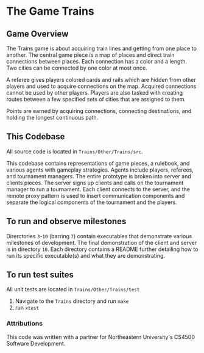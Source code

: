 # The Game Trains

## Game Overview
The Trains game is about acquiring train lines and getting from one place to another.
The central game piece is a map of places and direct train connections between places.
Each connection has a color and a length. Two cities can be connected by one color at most once.

A referee gives players colored cards and rails which are hidden from other players and used to acquire connections on the map.
Acquired connections cannot be used by other players. Players are also tasked with creating routes between a few specified sets
of cities that are assigned to them.

Points are earned by acquiring connections, connecting destinations, and holding the longest continuous path.

## This Codebase

All source code is located in `Trains/Other/Trains/src`.

This codebase contains representations of game pieces, a rulebook, and various agents with gameplay strategies.
Agents include players, referees, and tournament managers. The entire prototype is broken into server and clients pieces.
The server signs up clients and calls on the tournament manager to run a tournament. Each client connects to the server,
and the remote proxy pattern is used to insert communication components and separate the logical components
of the tournament and the players.

## To run and observe milestones
Direrctories `3`-`10` (barring `7`) contain executables that demonstrate various milestones of development.
The final demonstration of the client and server is in directory `10`.
Each directory contains a README further detailing how to run its specific executable(s) and what they are demonstrating.

## To run test suites
All unit tests are located in `Trains/Other/Trains/test`

1. Navigate to the `Trains` directory and run `make`
2. run `xtest`

### Attributions
This code was written with a partner for Northeastern University's CS4500 Software Development.